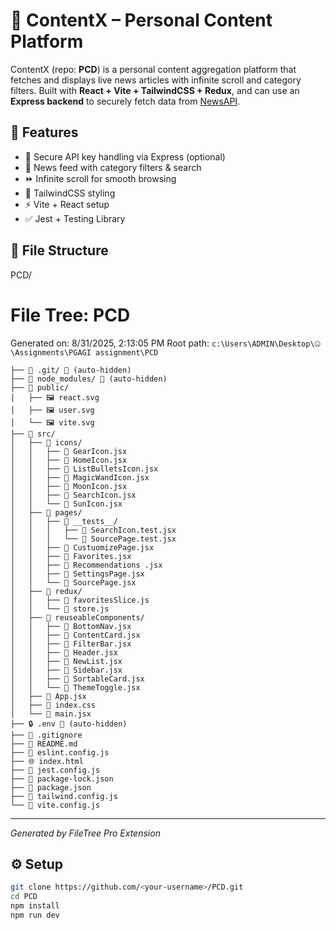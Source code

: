 # 📌 ContentX – Personal Content Platform  

ContentX (repo: **PCD**) is a personal content aggregation platform that fetches and displays live news articles with infinite scroll and category filters. Built with **React + Vite + TailwindCSS + Redux**, and can use an **Express backend** to securely fetch data from [NewsAPI](https://newsapi.org).  

## 🚀 Features  
- 🔐 Secure API key handling via Express (optional)  
- 📰 News feed with category filters & search  
- ⏩ Infinite scroll for smooth browsing  
- 🎨 TailwindCSS styling  
- ⚡ Vite + React setup  
- ✅ Jest + Testing Library  

## 📂 File Structure  
PCD/
# File Tree: PCD

Generated on: 8/31/2025, 2:13:05 PM
Root path: `c:\Users\ADMIN\Desktop\🤐\Assignments\PGAGI assignment\PCD`

```
├── 📁 .git/ 🚫 (auto-hidden)
├── 📁 node_modules/ 🚫 (auto-hidden)
├── 📁 public/
│   ├── 🖼️ react.svg
│   ├── 🖼️ user.svg
│   └── 🖼️ vite.svg
├── 📁 src/
│   ├── 📁 icons/
│   │   ├── 📄 GearIcon.jsx
│   │   ├── 📄 HomeIcon.jsx
│   │   ├── 📄 ListBulletsIcon.jsx
│   │   ├── 📄 MagicWandIcon.jsx
│   │   ├── 📄 MoonIcon.jsx
│   │   ├── 📄 SearchIcon.jsx
│   │   └── 📄 SunIcon.jsx
│   ├── 📁 pages/
│   │   ├── 📁 __tests__/
│   │   │   ├── 📄 SearchIcon.test.jsx
│   │   │   └── 📄 SourcePage.test.jsx
│   │   ├── 📄 CustuomizePage.jsx
│   │   ├── 📄 Favorites.jsx
│   │   ├── 📄 Recommendations .jsx
│   │   ├── 📄 SettingsPage.jsx
│   │   └── 📄 SourcePage.jsx
│   ├── 📁 redux/
│   │   ├── 📄 favoritesSlice.js
│   │   └── 📄 store.js
│   ├── 📁 reuseableComponents/
│   │   ├── 📄 BottomNav.jsx
│   │   ├── 📄 ContentCard.jsx
│   │   ├── 📄 FilterBar.jsx
│   │   ├── 📄 Header.jsx
│   │   ├── 📄 NewList.jsx
│   │   ├── 📄 Sidebar.jsx
│   │   ├── 📄 SortableCard.jsx
│   │   └── 📄 ThemeToggle.jsx
│   ├── 📄 App.jsx
│   ├── 🎨 index.css
│   └── 📄 main.jsx
├── 🔒 .env 🚫 (auto-hidden)
├── 🚫 .gitignore
├── 📖 README.md
├── 📄 eslint.config.js
├── 🌐 index.html
├── 📄 jest.config.js
├── 📄 package-lock.json
├── 📄 package.json
├── 📄 tailwind.config.js
└── 📄 vite.config.js
```

---
*Generated by FileTree Pro Extension*


## ⚙️ Setup  
```bash
git clone https://github.com/<your-username>/PCD.git
cd PCD
npm install
npm run dev
